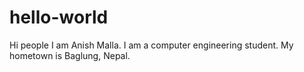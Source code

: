 # hello-world
Hi people
  I am Anish Malla. I am a computer engineering student. My hometown is Baglung, Nepal.
